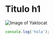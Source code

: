 # Titulo h1
![Image of Yaktocat](https://octodex.github.com/images/yaktocat.png)
``` javascript
console.log('hola');
```
